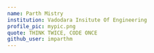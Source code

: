 ```yaml
---
name: Parth Mistry
institution: Vadodara Insitute Of Engineering
profile_pic: mypic.png
quote: THINK TWICE, CODE ONCE
github_user: imparthm
---
```

